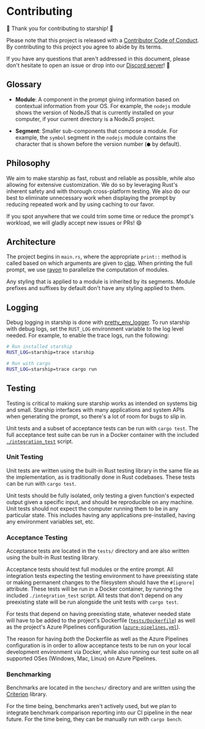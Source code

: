 # Contributing

🚀 Thank you for contributing to starship! 🚀

Please note that this project is released with a [Contributor Code of Conduct](CODE_OF_CONDUCT.md). By contributing to this project you agree to abide by its terms.

If you have any questions that aren't addressed in this document, please don't hesitate to open an issue or drop into our [Discord server](https://discord.gg/8Jzqu3T)! 💬

## Glossary

- **Module**: A component in the prompt giving information based on contextual information from your OS. For example, the `nodejs` module shows the version of NodeJS that is currently installed on your computer, if your current directory is a NodeJS project.

- **Segment**: Smaller sub-components that compose a module. For example, the `symbol` segment in the `nodejs` module contains the character that is shown before the version number (`⬢` by default).

## Philosophy

We aim to make starship as fast, robust and reliable as possible, while also allowing for extensive customization. We do so by leveraging Rust's inherent safety and with thorough cross-platform testing. We also do our best to eliminate unnecessary work when displaying the prompt by reducing repeated work and by using caching to our favor.

If you spot anywhere that we could trim some time or reduce the prompt's workload, we will gladly accept new issues or PRs! 😄

## Architecture

The project begins in `main.rs`, where the appropriate `print::` method is called based on which arguments are given to [clap](https://crates.io/crates/clap). When printing the full prompt, we use [rayon](https://crates.io/crates/rayon) to parallelize the computation of modules.

Any styling that is applied to a module is inherited by its segments. Module prefixes and suffixes by default don't have any styling applied to them.

## Logging

Debug logging in starship is done with [pretty_env_logger](https://crates.io/crates/pretty_env_logger).
To run starship with debug logs, set the `RUST_LOG` environment variable to the log level needed.
For example, to enable the trace logs, run the following:

```sh
# Run installed starship
RUST_LOG=starship=trace starship

# Run with cargo
RUST_LOG=starship=trace cargo run
```

## Testing

Testing is critical to making sure starship works as intended on systems big and small. Starship interfaces with many applications and system APIs when generating the prompt, so there's a lot of room for bugs to slip in.

Unit tests and a subset of acceptance tests can be run with `cargo test`.
The full acceptance test suite can be run in a Docker container with the included [`./integration_test`](integration_test) script.

### Unit Testing

Unit tests are written using the built-in Rust testing library in the same file as the implementation, as is traditionally done in Rust codebases. These tests can be run with `cargo test`.

Unit tests should be fully isolated, only testing a given function's expected output given a specific input, and should be reproducible on any machine. Unit tests should not expect the computer running them to be in any particular state. This includes having any applications pre-installed, having any environment variables set, etc.

### Acceptance Testing

Acceptance tests are located in the `tests/` directory and are also written using the built-in Rust testing library.

Acceptance tests should test full modules or the entire prompt. All integration tests expecting the testing environment to have preexisting state or making permanent changes to the filesystem should have the `#[ignore]` attribute. These tests will be run in a Docker container, by running the included `./integration_test` script. All tests that don't depend on any preexisting state will be run alongside the unit tests with `cargo test`.

For tests that depend on having preexisting state, whatever needed state will have to be added to the project's Dockerfile ([`tests/Dockerfile`](tests/Dockerfile)) as well as the project's Azure Pipelines configuration ([`azure-pipelines.yml`](azure-pipelines.yml)).

The reason for having _both_ the Dockerfile as well as the Azure Pipelines configuration is in order to allow acceptance tests to be run on your local development environment via Docker, while also running our test suite on all supported OSes (Windows, Mac, Linux) on Azure Pipelines.

### Benchmarking

Benchmarks are located in the `benches/` directory and are written using the [Criterion](https://crates.io/crates/criterion) library.

For the time being, benchmarks aren't actively used, but we plan to integrate benchmark comparison reporting into our CI pipeline in the near future. For the time being, they can be manually run with `cargo bench`.
